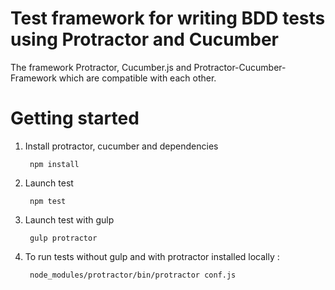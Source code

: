 # Test framework for writing BDD tests using Protractor and Cucumber

The framework Protractor, Cucumber.js and Protractor-Cucumber-Framework which are compatible with each other. 

# Getting started


1) Install protractor, cucumber and dependencies
	
		npm install
 
2) Launch test 
   	
		npm test
		
3) Launch test with gulp
   	
		gulp protractor 
			
4) To run tests without gulp and with protractor installed locally :
    
    	node_modules/protractor/bin/protractor conf.js

